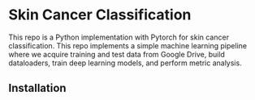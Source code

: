 # Skin Cancer Classification

This repo is a Python implementation with Pytorch for skin cancer classification. This repo implements a simple machine learning pipeline where we acquire training and test data from Google Drive, build dataloaders, train deep learning models, and perform metric analysis.

## Installation




